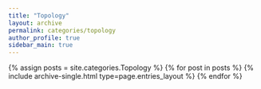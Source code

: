 ```yaml
---
title: "Topology"
layout: archive
permalink: categories/topology
author_profile: true
sidebar_main: true
---
```


{% assign posts = site.categories.Topology %}
{% for post in posts %} {% include archive-single.html type=page.entries_layout %} {% endfor %}